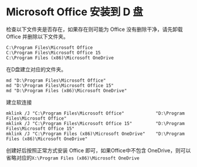 # Microsoft Office 安装到 D 盘

检查以下文件夹是否存在，如果存在则可能为 Office 没有删除干净，请先卸载 Office 并删除以下文件夹。

``` 
C:\Program Files\Microsoft Office
C:\Program Files\Microsoft Office 15
C:\Program Files (x86)\Microsoft OneDrive
```



在D盘建立对应的文件夹。

```
md "D:\Program Files\Microsoft Office"
md "D:\Program Files\Microsoft Office 15"
md "D:\Program Files (x86)\Microsoft OneDrive"
```



建立软连接

```
mklink /J "C:\Program Files\Microsoft Office"            "D:\Program Files\Microsoft Office"
mklink /J "C:\Program Files\Microsoft Office 15"         "D:\Program Files\Microsoft Office 15"
mklink /J "C:\Program Files (x86)\Microsoft OneDrive"    "D:\Program Files (x86)\Microsoft OneDrive"
```



创建好后按照正常方式安装 Office 即可，如果Office中不包含 OneDrive，则可以省略对应的`X:\Program Files (x86)\Microsoft OneDrive`

